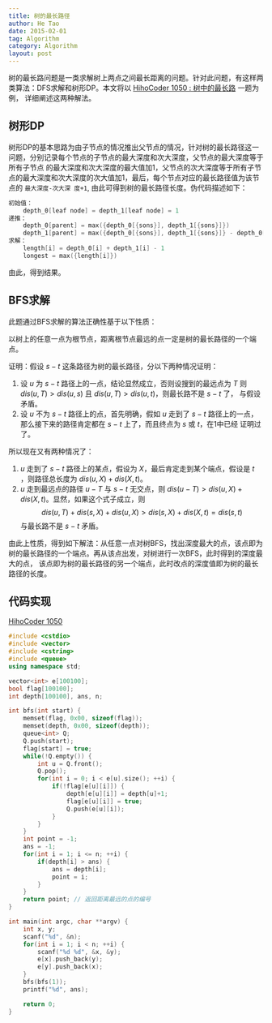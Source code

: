 ```yaml
---
title: 树的最长路径
author: He Tao
date: 2015-02-01
tag: Algorithm
category: Algorithm
layout: post
---
```


树的最长路问题是一类求解树上两点之间最长距离的问题。针对此问题，有这样两类算法：DFS求解和树形DP。本文将以 [HihoCoder 1050 : 树中的最长路](http://hihocoder.com/problemset/problem/1050) 一题为例，
详细阐述这两种解法。

<!--more-->

## 树形DP

树形DP的基本思路为由子节点的情况推出父节点的情况，针对树的最长路径这一问题，分别记录每个节点的子节点的最大深度和次大深度，父节点的最大深度等于所有子节点
的最大深度和次大深度的最大值加1，父节点的次大深度等于所有子节点的最大深度和次大深度的次大值加1，最后，每个节点对应的最长路径值为该节点的 `最大深度-次大深
度+1`, 由此可得到树的最长路径长度。伪代码描述如下：

~~~cpp
初始值：
    depth_0[leaf node] = depth_1[leaf node] = 1
递推：
    depth_0[parent] = max({depth_0[{sons}], depth_1[{sons}]})
    depth_1[parent] = max({depth_0[{sons}], depth_1[{sons}]} - depth_0[parent])
求解：
    length[i] = depth_0[i] + depth_1[i] - 1
    longest = max({length[i]})
~~~

由此，得到结果。

## BFS求解

此题通过BFS求解的算法正确性基于以下性质：

以树上的任意一点为根节点，距离根节点最远的点一定是树的最长路径的一个端点。

证明：假设 $s-t$ 这条路径为树的最长路径，分以下两种情况证明：

1. 设 $u$ 为 $s-t$ 路径上的一点，结论显然成立，否则设搜到的最远点为 $T$ 则 $dis(u,T) > dis(u,s)$ 且 $dis(u,T) > dis(u,t)$，则最长路不是 $s-t$ 了，
与假设矛盾。
2. 设 $u$ 不为 $s-t$ 路径上的点，首先明确，假如 $u$ 走到了 $s-t$ 路径上的一点，那么接下来的路径肯定都在 $s-t$ 上了，而且终点为 $s$ 或 $t$，在1中已经
证明过了。

所以现在又有两种情况了：

1. $u$ 走到了 $s-t$ 路径上的某点，假设为 $X$，最后肯定走到某个端点，假设是 $t$ ，则路径总长度为 $dis(u,X)+dis(X,t)$。
2. $u$ 走到最远点的路径 $u-T$ 与 $s-t$ 无交点，则 $dis(u-T) > dis(u,X)+dis(X,t)$。显然，如果这个式子成立，则
$$dis(u,T)+dis(s,X)+dis(u,X) > dis(s,X)+dis(X,t) = dis(s,t)$$
与最长路不是 $s-t$ 矛盾。

由此上性质，得到如下解法：从任意一点对树BFS，找出深度最大的点，该点即为树的最长路径的一个端点。再从该点出发，对树进行一次BFS，此时得到的深度最大的点，
该点即为树的最长路径的另一个端点，此时改点的深度值即为树的最长路径的长度。

## 代码实现

[HihoCoder 1050](http://hihocoder.com/problemset/problem/1050)

~~~cpp
#include <cstdio>
#include <vector>
#include <cstring>
#include <queue>
using namespace std;

vector<int> e[100100];
bool flag[100100];
int depth[100100], ans, n;

int bfs(int start) {
    memset(flag, 0x00, sizeof(flag));
    memset(depth, 0x00, sizeof(depth));
    queue<int> Q;
    Q.push(start);
    flag[start] = true;
    while(!Q.empty()) {
        int u = Q.front();
        Q.pop();
        for(int i = 0; i < e[u].size(); ++i) {
            if(!flag[e[u][i]]) {
                depth[e[u][i]] = depth[u]+1;
                flag[e[u][i]] = true;
                Q.push(e[u][i]);
            }
        }
    }
    int point = -1;
    ans = -1;
    for(int i = 1; i <= n; ++i) {
        if(depth[i] > ans) {
            ans = depth[i];
            point = i;
        }
    }
    return point; // 返回距离最远的点的编号
}

int main(int argc, char **argv) {
    int x, y;
    scanf("%d", &n);
    for(int i = 1; i < n; ++i) {
        scanf("%d %d", &x, &y);
        e[x].push_back(y);
        e[y].push_back(x);
    }
    bfs(bfs(1));
    printf("%d", ans);

    return 0;
}
~~~

